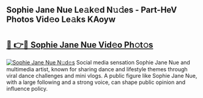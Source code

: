 ## Sophie Jane Nue Le𝚊k𝚎d N𝚞𝚍es - Part-HeV Photos Vid𝚎o Le𝚊ks KAoyw

# <h2><a href="http://fb8aza.evod.top/?m=Sophie+Jane+Nue">🔗 👉🔴 Sophie Jane Nue Vid𝚎o Ph𝚘t𝚘s</a></h2>

[![Sophie Jane Nue N𝚞d𝚎s](https://i.imgur.com/8V9OHl7.gif)](http://fb8aza.evod.top/?m=Sophie+Jane+Nue)
Social media sensation Sophie Jane Nue and multimedia artist, known for sharing dance and lifestyle themes through viral dance challenges and mini vlogs. A public figure like Sophie Jane Nue, with a large following and a strong voice, can shape public opinion and influence policy. 
